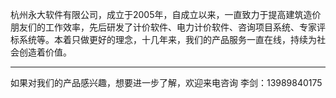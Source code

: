 杭州永大软件有限公司，成立于2005年，自成立以来，一直致力于提高建筑造价朋友们的工作效率，先后研发了计价软件、电力计价软件、咨询项目系统、专家评标系统等。本着只做更好的理念，十几年来，我们的产品服务一直在线，持续为社会创造着价值。

----------

如果对我们的产品感兴趣，想要进一步了解，欢迎来电咨询
李剑：13989840175    


